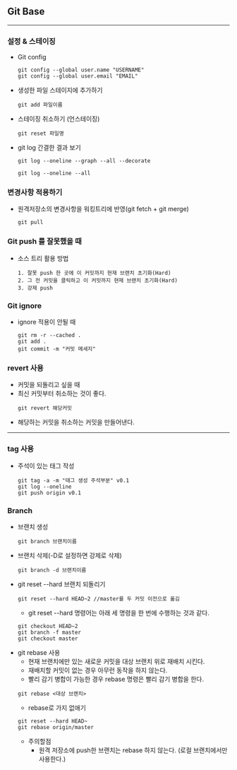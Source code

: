 ## Git Base
---
### 설정 & 스테이징
- Git config
    ```
    git config --global user.name "USERNAME" 
    git config --global user.email "EMAIL"
    ```
- 생성한 파일 스테이지에 추가하기
    ```
    git add 파일이름
    ```
- 스테이징 취소하기 (언스테이징)
    ```
    git reset 파일명
    ```
- git log 간결한 결과 보기
    ```
    git log --oneline --graph --all --decorate
    ```

    ```
    git log --oneline --all
    ```
 ### 변경사항 적용하기
 - 원격저장소의 변경사항을 워킹트리에 반영(git fetch + git merge)
    ```
    git pull
    ```
 ### Git push 를 잘못했을 때
 - 소스 트리 활용 방법
    ```
    1. 잘못 push 한 곳에 이 커밋까지 현재 브랜치 초기화(Hard)
    2. 그 전 커밋을 클릭하고 이 커밋까지 현재 브랜치 초기화(Hard)
    3. 강제 push
    ```
### Git ignore
- ignore 적용이 안될 때
    ```
    git rm -r --cached .
    git add .
    git commit -m "커밋 메세지"
    ```
### revert 사용
- 커밋을 되돌리고 싶을 때
- 최신 커밋부터 취소하는 것이 좋다.
    ```
    git revert 해당커밋
    ```
- 해당하는 커밋을 취소하는 커밋을 만들어낸다.
---
### tag 사용
- 주석이 있는 태그 작성
    ```
    git tag -a -m "태그 생성 주석부분" v0.1
    git log --oneline 
    git push origin v0.1
    ```
### Branch
- 브랜치 생성
    ```
    git branch 브랜치이름
    ```
- 브랜치 삭제(-D로 설정하면 강제로 삭제)
    ```
    git branch -d 브랜치이름
    ```
- git reset --hard 브랜치 되돌리기
    ```
    git reset --hard HEAD~2 //master를 두 커밋 이전으로 옮김
    ```
    -  git reset --hard 명령어는 아래 세 명령을 한 번에 수행하는 것과 같다.
    ```
    git checkout HEAD~2
    git branch -f master
    git checkout master
    ```
- git rebase 사용
    - 현재 브랜치에만 있는 새로운 커밋을 대상 브랜치 위로 재배치 시킨다.
    - 재배치할 커밋이 없는 경우 아무런 동작을 하지 않는다.
    - 빨리 감기 병합이 가능한 경우 rebase 명령은 빨리 감기 병합을 한다.
    ```
    git rebase <대상 브랜치>
    ```
    - rebase로 가지 없애기
    ```
    git reset --hard HEAD~
    git rebase origin/master
    ```
    - 주의할점
        - 원격 저장소에 push한 브랜치는 rebase 하지 않는다. (로컬 브랜치에서만 사용한다.)
    
    



